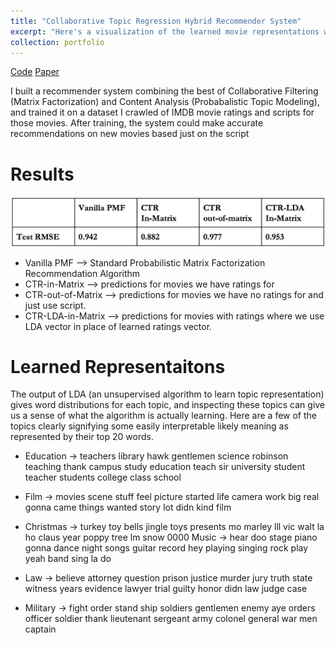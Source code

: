 ```yaml
---
title: "Collaborative Topic Regression Hybrid Recommender System"
excerpt: "Here's a visualization of the learned movie representations where closer points signify movies that people tend to rate similarly<br/><img src='/images/lda_vis.png'>"
collection: portfolio
---
```


[Code](https://github.com/siddsach/Hybrid-Recommender)
[Paper](https://github.com/siddsach/Hybrid-Recommender/blob/master/CTR-project-paper.pdf)

I built a recommender system combining the best of Collaborative Filtering (Matrix Factorization) and Content Analysis (Probabalistic Topic Modeling), and trained it on a dataset I crawled of IMDB movie ratings and scripts for those movies. After training, the system could make accurate recommendations on new movies based just on the script

Results
=====
![alt text](/images/rec_results.png?raw=true)

* Vanilla PMF --> Standard Probabilistic Matrix Factorization Recommendation Algorithm
* CTR-in-Matrix --> predictions for movies we have ratings for
* CTR-out-of-Matrix --> predictions for movies we have no ratings for and just use script.
* CTR-LDA-in-Matrix --> predictions for movies with ratings where we use LDA vector in place of learned ratings vector. 

Learned Representaitons
=====

The output of LDA (an unsupervised algorithm to learn topic representation) gives word distributions for each topic, and inspecting these topics can give us a sense of what the algorithm is actually learning. Here are a few of the topics clearly signifying some easily interpretable likely meaning as represented by their top 20 words.

* Education → teachers library hawk gentlemen science robinson teaching thank campus study education teach sir university student teacher students college class school

* Film → movies scene stuff feel picture started life camera work big real gonna came things wanted story lot didn kind film

* Christmas → turkey toy bells jingle toys presents mo marley lll vic walt la ho claus year poppy tree lm snow 0000 Music → hear doo stage piano gonna dance night songs guitar record hey playing singing rock play yeah band sing la do

* Law → believe attorney question prison justice murder jury truth state witness years evidence lawyer trial guilty honor didn law judge case

* Military → fight order stand ship soldiers gentlemen enemy aye orders officer soldier thank lieutenant sergeant army colonel general war men captain


